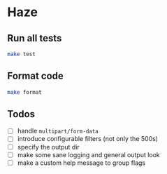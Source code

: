 # Haze

## Run all tests

```bash
make test
```

## Format code

```bash
make format
```

## Todos
- [ ] handle `multipart/form-data`
- [ ] introduce configurable filters (not only the 500s)
- [ ] specify the output dir
- [ ] make some sane logging and general output look
- [ ] make a custom help message to group flags 
